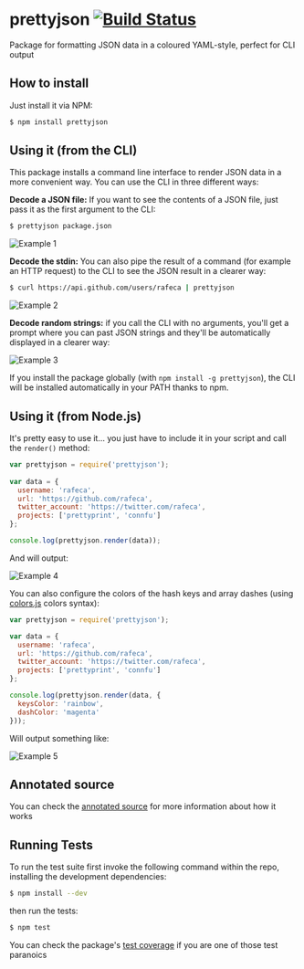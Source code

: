# prettyjson [![Build Status](https://secure.travis-ci.org/rafeca/prettyjson.png)](http://travis-ci.org/rafeca/prettyjson)

Package for formatting JSON data in a coloured YAML-style, perfect for CLI output

## How to install

Just install it via NPM:

```bash
$ npm install prettyjson
```

## Using it (from the CLI)

This package installs a command line interface to render JSON data in a more convenient way. You can use the CLI
in three different ways:

**Decode a JSON file:** If you want to see the contents of a JSON file, just pass it as the first argument to the CLI:

```bash
$ prettyjson package.json
```

![Example 1](http://rafeca.com/prettyjson/images/example3.png)

**Decode the stdin:** You can also pipe the result of a command (for example an HTTP request) to the CLI to see
the JSON result in a clearer way:

```bash
$ curl https://api.github.com/users/rafeca | prettyjson
```

![Example 2](http://rafeca.com/prettyjson/images/example4.png)

**Decode random strings:** if you call the CLI with no arguments, you'll get a prompt where you can past JSON strings
and they'll be automatically displayed in a clearer way:

![Example 3](http://rafeca.com/prettyjson/images/example5.png)

If you install the package globally (with `npm install -g prettyjson`), the CLI will be installed automatically in your PATH
thanks to npm.

## Using it (from Node.js)

It's pretty easy to use it... you just have to include it in your script and call the `render()` method:

```javascript
var prettyjson = require('prettyjson');
    
var data = {
  username: 'rafeca',
  url: 'https://github.com/rafeca',
  twitter_account: 'https://twitter.com/rafeca',
  projects: ['prettyprint', 'connfu']
};

console.log(prettyjson.render(data));
```

And will output:
    
![Example 4](http://rafeca.com/prettyjson/images/example1.png)

You can also configure the colors of the hash keys and array dashes
(using [colors.js](https://github.com/Marak/colors.js) colors syntax):

```javascript
var prettyjson = require('prettyjson');

var data = {
  username: 'rafeca',
  url: 'https://github.com/rafeca',
  twitter_account: 'https://twitter.com/rafeca',
  projects: ['prettyprint', 'connfu']
};

console.log(prettyjson.render(data, {
  keysColor: 'rainbow', 
  dashColor: 'magenta'
}));
```

Will output something like:

![Example 5](http://rafeca.com/prettyjson/images/example2.png)

## Annotated source

You can check the [annotated source](http://rafeca.com/prettyjson/prettyjson.html) for more information about how it works

## Running Tests

To run the test suite first invoke the following command within the repo, installing the development dependencies:

```bash
$ npm install --dev
```

then run the tests:

```bash
$ npm test
```

You can check the package's [test coverage](http://rafeca.com/prettyjson/coverage.html) if you are one of those test paranoics